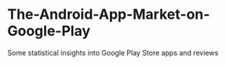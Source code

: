 # The-Android-App-Market-on-Google-Play
Some statistical insights into Google Play Store apps and reviews
